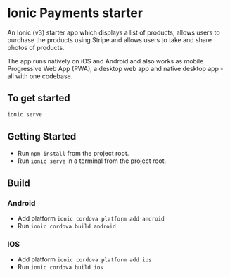 # Ionic Payments starter


An Ionic (v3) starter app which displays a list of products, allows users to purchase the products using Stripe and allows users to take and share photos of products. 

The app runs natively on iOS and Android and also works as mobile Progressive Web App (PWA), a desktop web app and native desktop app - all with one codebase. 

## To get started

```bash
ionic serve
```

## Getting Started
* Run `npm install` from the project root.
* Run `ionic serve` in a terminal from the project root.

## Build
### Android
* Add platform `ionic cordova platform add android`
* Run `ionic cordova build android`

### IOS
* Add platform `ionic cordova platform add ios`
* Run `ionic cordova build ios`
